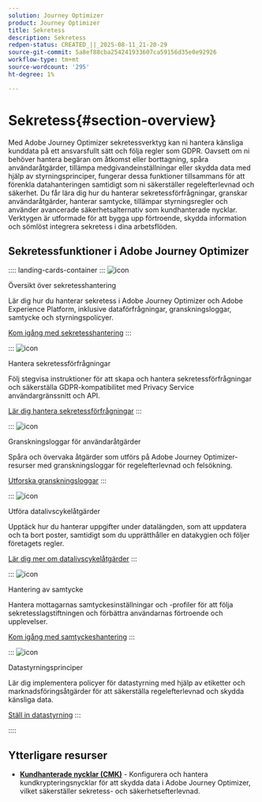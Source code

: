 ```yaml
---
solution: Journey Optimizer
product: Journey Optimizer
title: Sekretess
description: Sekretess
redpen-status: CREATED_||_2025-08-11_21-20-29
source-git-commit: 5a8ef88cba254241933607ca59156d35e0e92926
workflow-type: tm+mt
source-wordcount: '295'
ht-degree: 1%

---
```



# Sekretess{#section-overview}

Med Adobe Journey Optimizer sekretessverktyg kan ni hantera känsliga kunddata på ett ansvarsfullt sätt och följa regler som GDPR. Oavsett om ni behöver hantera begäran om åtkomst eller borttagning, spåra användaråtgärder, tillämpa medgivandeinställningar eller skydda data med hjälp av styrningsprinciper, fungerar dessa funktioner tillsammans för att förenkla datahanteringen samtidigt som ni säkerställer regelefterlevnad och säkerhet. Du får lära dig hur du hanterar sekretessförfrågningar, granskar användaråtgärder, hanterar samtycke, tillämpar styrningsregler och använder avancerade säkerhetsalternativ som kundhanterade nycklar. Verktygen är utformade för att bygga upp förtroende, skydda information och sömlöst integrera sekretess i dina arbetsflöden.

## Sekretessfunktioner i Adobe Journey Optimizer

:::: landing-cards-container
:::
![icon](https://cdn.experienceleague.adobe.com/icons/book.svg?lang=sv-SE)

Översikt över sekretesshantering

Lär dig hur du hanterar sekretess i Adobe Journey Optimizer och Adobe Experience Platform, inklusive dataförfrågningar, granskningsloggar, samtycke och styrningspolicyer.

[Kom igång med sekretesshantering](../using/privacy/get-started-privacy.md)
:::

:::
![icon](https://cdn.experienceleague.adobe.com/icons/circle-play.svg?lang=sv-SE)

Hantera sekretessförfrågningar

Följ stegvisa instruktioner för att skapa och hantera sekretessförfrågningar och säkerställa GDPR-kompatibilitet med Privacy Service användargränssnitt och API.

[Lär dig hantera sekretessförfrågningar](../using/privacy/requests.md)
:::

:::
![icon](https://cdn.experienceleague.adobe.com/icons/list-check.svg?lang=sv-SE)

Granskningsloggar för användaråtgärder

Spåra och övervaka åtgärder som utförs på Adobe Journey Optimizer-resurser med granskningsloggar för regelefterlevnad och felsökning.

[Utforska granskningsloggar](../using/privacy/audit-logs.md)
:::

:::
![icon](https://cdn.experienceleague.adobe.com/icons/screwdriver-wrench.svg?lang=sv-SE)

Utföra datalivscykelåtgärder

Upptäck hur du hanterar uppgifter under datalängden, som att uppdatera och ta bort poster, samtidigt som du upprätthåller en datakygien och följer företagets regler.

[Lär dig mer om datalivscykelåtgärder](../using/privacy/data-hygiene.md)
:::

:::
![icon](https://cdn.experienceleague.adobe.com/icons/bullseye.svg?lang=sv-SE)

Hantering av samtycke

Hantera mottagarnas samtyckesinställningar och -profiler för att följa sekretesslagstiftningen och förbättra användarnas förtroende och upplevelser.

[Kom igång med samtyckeshantering](consent-landing-page.md)
:::

:::
![icon](https://cdn.experienceleague.adobe.com/icons/shield-halved.svg?lang=sv-SE)

Datastyrningsprinciper

Lär dig implementera policyer för datastyrning med hjälp av etiketter och marknadsföringsåtgärder för att säkerställa regelefterlevnad och skydda känsliga data.

[Ställ in datastyrning](../using/action/action-privacy.md)
:::

::::


## Ytterligare resurser

- **[Kundhanterade nycklar (CMK)](../using/privacy/cmk.md)** - Konfigurera och hantera kundkrypteringsnycklar för att skydda data i Adobe Journey Optimizer, vilket säkerställer sekretess- och säkerhetsefterlevnad.
